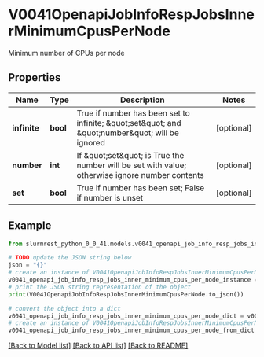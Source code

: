 # V0041OpenapiJobInfoRespJobsInnerMinimumCpusPerNode

Minimum number of CPUs per node

## Properties

Name | Type | Description | Notes
------------ | ------------- | ------------- | -------------
**infinite** | **bool** | True if number has been set to infinite; \&quot;set\&quot; and \&quot;number\&quot; will be ignored | [optional] 
**number** | **int** | If \&quot;set\&quot; is True the number will be set with value; otherwise ignore number contents | [optional] 
**set** | **bool** | True if number has been set; False if number is unset | [optional] 

## Example

```python
from slurmrest_python_0_0_41.models.v0041_openapi_job_info_resp_jobs_inner_minimum_cpus_per_node import V0041OpenapiJobInfoRespJobsInnerMinimumCpusPerNode

# TODO update the JSON string below
json = "{}"
# create an instance of V0041OpenapiJobInfoRespJobsInnerMinimumCpusPerNode from a JSON string
v0041_openapi_job_info_resp_jobs_inner_minimum_cpus_per_node_instance = V0041OpenapiJobInfoRespJobsInnerMinimumCpusPerNode.from_json(json)
# print the JSON string representation of the object
print(V0041OpenapiJobInfoRespJobsInnerMinimumCpusPerNode.to_json())

# convert the object into a dict
v0041_openapi_job_info_resp_jobs_inner_minimum_cpus_per_node_dict = v0041_openapi_job_info_resp_jobs_inner_minimum_cpus_per_node_instance.to_dict()
# create an instance of V0041OpenapiJobInfoRespJobsInnerMinimumCpusPerNode from a dict
v0041_openapi_job_info_resp_jobs_inner_minimum_cpus_per_node_from_dict = V0041OpenapiJobInfoRespJobsInnerMinimumCpusPerNode.from_dict(v0041_openapi_job_info_resp_jobs_inner_minimum_cpus_per_node_dict)
```
[[Back to Model list]](../README.md#documentation-for-models) [[Back to API list]](../README.md#documentation-for-api-endpoints) [[Back to README]](../README.md)


